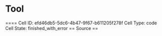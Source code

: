 # Tool

==== Cell ID: efd46db5-5dc6-4b47-9f67-b611205f278f
Cell Type: code
Cell State: finished_with_error
== Source ==
